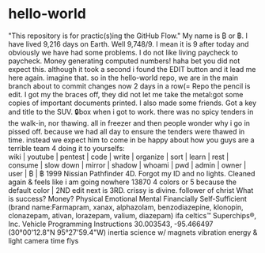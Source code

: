 # hello-world
"This repository is for practic(s)ing the GitHub Flow." 
My name is ₿ or ฿. I have lived 9,216 days on Earth.
Well 9,748/9. I mean it is 9 after today and obviously we have had some problems. I do not like living paycheck to paycheck. Money generating computed numbers!
haha bet you did not expect this. although it took a second i found the EDIT button and it lead me here again. imagine that. so in the hello-world repo, we are in the main branch about to commit changes now 2 days in a row(=
Repo the pencil is edit. I got my the braces off, they did not let me take the metal\:got some copies of important documents printed. I also made some friends. Got a key and title to the SUV. 🔒box
when i got to work. there was no spicy tenders in the walk-in, nor thawing. all in freezer and then people wonder why i go in pissed off. because we had all day to ensure the tenders were thawed in time. instead we expect him to come in be happy about how you guys are a terrible team 4 doing it to yourselfs:\
wiki | youtube | pentest | code | write | organize | sort | learn | rest | consume | slow down | mirror | shadow | whoami | pwd | admin | owner | user | ₿ | ฿
1999 Nissian Pathfinder 4D. Forgot my ID and no lights. Cleaned again & feels like i am going nowhere
13870 4 colors or 5 because the default color | 2ND edit next is 3RD. crissy is divine. follower of christ
What is success? Money? Physical Emotional Mental Financially Self-Sufficient (brand name:Farmapram, xanax, alphazolam, benzodiazepine, klonopin, clonazepam, ativan, lorazepam, valium, diazepam) ifa celtics™
Superchips®, Inc. Vehicle Programming Instructions 30.003543, -95.466497 (30°00'12.8"N 95°27'59.4"W) 
inertia
science w/ magnets
vibration
energy & light
camera
time flys
